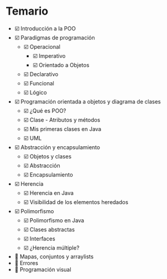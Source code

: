 # Temario
- ☑️ Introducción a la POO
- ☑️ Paradigmas de programación
    - ☑️ Operacional
        - ☑️ Imperativo
        - ☑️ Orientado a Objetos
    - ☑️ Declarativo
     - ☑️ Funcional
     - ☑️ Lógico
- ☑️ Programación orientada a objetos y diagrama de clases
    - ☑️ ¿Qué es POO?
    - ☑️ Clase - Atributos y métodos
    - ☑️ Mis primeras clases en Java
    - ☑️ UML
- ☑️ Abstracción y encapsulamiento
    - ☑️ Objetos y clases
    - ☑️ Abstracción
    - ☑️ Encapsulamiento
- ☑️ Herencia
  - ☑️ Herencia en Java 
  - ☑️ Visibilidad de los elementos heredados
- ☑️ Polimorfismo
    - ☑️ Polimorfismo en Java
    - ☑️ Clases abstractas
    - ☑️ Interfaces
    - ☑️ ¿Herencia múltiple?
- 🔲 Mapas, conjuntos y arraylists
- 🔲 Errores
- 🔲 Programación visual
